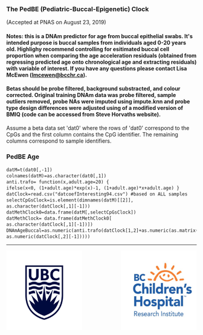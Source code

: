 
### The PedBE (Pediatric-Buccal-Epigenetic) Clock 
(Accepted at PNAS on August 23, 2019)
#### Notes: this is a DNAm predictor for age from buccal epithelial swabs. It's intended purpose is buccal samples from individuals aged 0-20 years old. Highlighy recommend controlling for esitimated buccal cell proportion when comparing the age acceleration residuals (obtained from regressing predicted age onto chronological age and extracting residuals) with variable of interest. If you have any questions please contact Lisa McEwen (lmcewen@bcchr.ca).

#### Betas should be probe filtered, background substracted, and colour corrected. Original training DNAm data was probe filtered, sample outliers removed, probe NAs were imputed using impute.knn and probe type design differences were adjusted using of a modified version of BMIQ (code can be accessed from Steve Horvaths website).  

Assume a beta data set 'dat0' where the rows of 'dat0' correspond to the CpGs and the first column contains the CpG identifier. The remaining columns correspond to sample identifiers.

### PedBE Age 
```{r}
datM=t(dat0[,-1])
colnames(datM)=as.character(dat0[,1])
anti.trafo= function(x,adult.age=20) {
ifelse(x<0, (1+adult.age)*exp(x)-1, (1+adult.age)*x+adult.age) }
datClock=read.csv("datcoefInteresting94.csv") #based on ALL samples
selectCpGsClock=is.element(dimnames(datM)[[2]],
as.character(datClock[,1][-1]))
datMethClock0=data.frame(datM[,selectCpGsClock])
datMethClock= data.frame(datMethClock0[
as.character(datClock[,1][-1])])
DNAmAgeBuccal=as.numeric(anti.trafo(datClock[1,2]+as.numeric(as.matrix(datMethClock)%*%
as.numeric(datClock[,2][-1]))))
```

 ***
 
<img src="https://github.com/kobor-lab/Public-Scripts/blob/master/ubc-logo.png" width="200" style="float: left; height: 15em; margin-right: 1%; margin-bottom: 0.5em;"> <img src="https://github.com/kobor-lab/Public-Scripts/blob/master/gjvlh3ws.jpg" width="200" style="float: right; height: 15em; margin-left: 1%; margin-bottom: 0.5em;">
